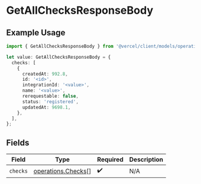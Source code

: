 # GetAllChecksResponseBody

## Example Usage

```typescript
import { GetAllChecksResponseBody } from '@vercel/client/models/operations';

let value: GetAllChecksResponseBody = {
  checks: [
    {
      createdAt: 992.8,
      id: '<id>',
      integrationId: '<value>',
      name: '<value>',
      rerequestable: false,
      status: 'registered',
      updatedAt: 9698.1,
    },
  ],
};
```

## Fields

| Field    | Type                                                     | Required           | Description |
| -------- | -------------------------------------------------------- | ------------------ | ----------- |
| `checks` | [operations.Checks](../../models/operations/checks.md)[] | :heavy_check_mark: | N/A         |
